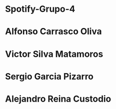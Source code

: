 # Spotify-Grupo-4
# Alfonso Carrasco Oliva
# Victor Silva Matamoros
# Sergio Garcia Pizarro
# Alejandro Reina Custodio
